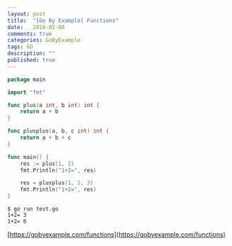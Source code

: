 ```yaml
---
layout: post
title:  "[Go By Example] Functions"
date:   2018-02-08
comments: true
categories: GoByExample
tags: GO
description: ""
published: true
---
```


```go
package main

import "fmt"

func plus(a int, b int) int {
	return a + b
}

func plusplus(a, b, c int) int {
	return a + b + c
}

func main() {
	res := plus(1, 2)
	fmt.Println("1+2=", res)

	res = plusplus(1, 2, 3)
	fmt.Println("1+2=", res)
}
```

```
$ go run test.go
1+2= 3
1+2= 6
```

[https://gobyexample.com/functions](https://gobyexample.com/functions)
